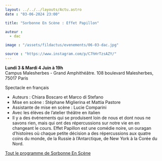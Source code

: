 ```yaml
---
layout: ../../../layouts/Actu.astro
date : "03-06-2024 23:00"

title: "Sorbonne En Scène : Effet Papillon"

auteur :
  - dac

image : "/assets/fildactus/evenements/06-03-dac.jpg"

source : "https://www.instagram.com/p/C7hHrTzsAZY/"
---
```


__Lundi 3 & Mardi 4 Juin à 19h__  
Campus Malesherbes - Grand Amphithéâtre. 108 boulevard Malesherbes, 75017 Paris

Spectacle en français

- Auteurs : Chiara Boscaro et Marco di Stefano  
- Mise en scène : Stéphane Miglierina et Mattia Pastore  
- Assistante de mise en scène : Lucie Comparini  
- Avec les élèves de l’atelier théâtre en italien  
- Il y a des événements qui se produisent loin de nous et dont nous ne savons rien, mais qui ont des répercussions sur notre vie en en changeant le cours. Effet Papillon est une comédie noire, un ouragan d’histoires où chaque petite décision a des répercussions aux quatre coins du monde, de la Russie à l’Antarctique, de New York à la Corée du Nord.

[Tout le programme de Sorbonne En Scène](https://www.sorbonne-universite.fr/sorbonne-en-scene)


